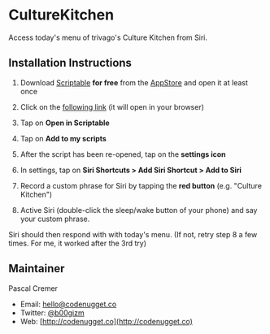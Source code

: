 # CultureKitchen

Access today's menu of trivago's Culture Kitchen from Siri.

## Installation Instructions

1. Download [Scriptable](https://itunes.apple.com/de/app/scriptable/id1405459188?mt=8) **for free** from the [AppStore](https://itunes.apple.com/de/app/scriptable/id1405459188?mt=8) and open it at least once

2. Click on the [following link](https://uc49995fbfcbb06486ab7a5655f0.dl.dropboxusercontent.com/cd/0/get/AgNwvM5e5E3_08O_67INRQiprw-NSIAxOS4aw53ZVy1AIxI21e9k4dpc6F0Ot0GdtQmyzXPOrag1zIkprufolOGhSHDVpDlJs9E21-JWaNERlQ/file?dl=1) (it will open in your browser)

3. Tap on **Open in Scriptable**

4. Tap on **Add to my scripts**

5. After the script has been re-opened, tap on the **settings icon**

6. In settings, tap on **Siri Shortcuts > Add Siri Shortcut > Add to Siri**

7. Record a custom phrase for Siri by tapping the **red button** (e.g. "Culture Kitchen")

8. Active Siri (double-click the sleep/wake button of your phone) and say your custom phrase.

Siri should then respond with with today's menu. (If not, retry step 8 a few times. For me, it worked after the 3rd try)

## Maintainer

Pascal Cremer

* Email: <hello@codenugget.co>
* Twitter: [@b00gizm](https://twitter.com/b00gizm)
* Web: [http://codenugget.co](http://codenugget.co)